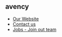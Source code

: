 ## avency
- [Our Website](https://www.avency.de/)
- [Contact us](https://www.avency.de/kontakt)
- [Jobs - Join out team](https://www.avency.de/karriere)
